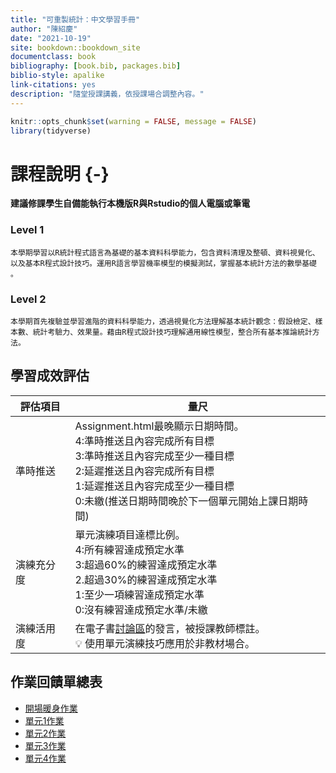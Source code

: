 ```yaml
--- 
title: "可重製統計：中文學習手冊"
author: "陳紹慶"
date: "2021-10-19"
site: bookdown::bookdown_site
documentclass: book
bibliography: [book.bib, packages.bib]
biblio-style: apalike
link-citations: yes
description: "隨堂授課講義，依授課場合調整內容。"
---
```



```r
knitr::opts_chunk$set(warning = FALSE, message = FALSE)
library(tidyverse)
```




# 課程說明 {-}

**建議修課學生自備能執行本機版R與Rstudio的個人電腦或筆電**


### Level 1

    本學期學習以R統計程式語言為基礎的基本資料科學能力，包含資料清理及整頓、資料視覺化、以及基本R程式設計技巧。運用R語言學習機率模型的模擬測試，掌握基本統計方法的數學基礎 。

### Level 2

    本學期首先複驗並學習進階的資料科學能力，透過視覺化方法理解基本統計觀念：假設檢定、樣本數、統計考驗力、效果量。藉由R程式設計技巧理解通用線性模型，整合所有基本推論統計方法。



## 學習成效評估

|評估項目|量尺|
|---|---|
|準時推送|Assignment.html最晚顯示日期時間。<br>4:準時推送且內容完成所有目標<br>3:準時推送且內容完成至少一種目標<br>2:延遲推送且內容完成所有目標<br>1:延遲推送且內容完成至少一種目標<br>0:未繳(推送日期時間晚於下一個單元開始上課日期時間)|
|演練充分度|單元演練項目達標比例。<br>4:所有練習達成預定水準<br>3:超過60%的練習達成預定水準<br>2.超過30%的練習達成預定水準<br>1:至少一項練習達成預定水準<br>0:沒有練習達成預定水準/未繳|
|演練活用度|在電子書[討論區](https://github.com/Rstat-project/ug1-practical/discussions)的發言，被授課教師標註。<br> 💡 使用單元演練技巧應用於非教材場合。|

## 作業回饋單總表

- [開場暖身作業](feedbacks/feedback_ncku_unit0.html)
- [單元1作業](feedbacks/feedback_ncku_unit1.html)
- [單元2作業](feedbacks/feedback_ncku_unit2.html)
- [單元3作業](feedbacks/feedback_ncku_unit3.html)
- [單元4作業](feedbacks/feedback_ncku_unit4.html)

